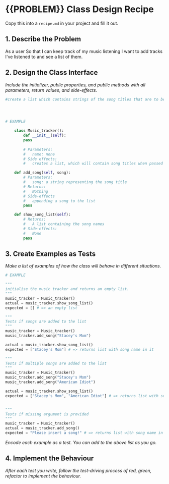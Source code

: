 # {{PROBLEM}} Class Design Recipe

Copy this into a `recipe.md` in your project and fill it out.

## 1. Describe the Problem

As a user
So that I can keep track of my music listening
I want to add tracks I've listened to and see a list of them.


## 2. Design the Class Interface

_Include the initializer, public properties, and public methods with all parameters, return values, and side-effects._

```python
#create a list which contains strings of the song titles that are to be tracked




# EXAMPLE

    class Music_tracker():
        def __init__(self):
        pass
    
        # Parameters:
        #   name: none
        # Side effects:
        #   creates a list, which will contain song titles when passed in.

    def add_song(self, song):
        # Parameters:
        #   song: a string representing the song title
        # Returns:
        #   Nothing
        # Side-effects
        #   appending a song to the list
        pass

    def show_song_list(self):
        # Returns:
        #   A list containing the song names
        # Side-effects:
        #   None
        pass
```

## 3. Create Examples as Tests

_Make a list of examples of how the class will behave in different situations._

``` python
# EXAMPLE

"""
initialise the music tracker and returns an empty list.
"""
music_tracker = Music_tracker()
actual = music_tracker.show_song_list()
expected = [] # => an empty list

"""
Tests if songs are added to the list
"""
music_tracker = Music_tracker()
music_tracker.add_song("Stacey's Mom")

actual = music_tracker.show_song_list()
expected = ["Stacey's Mom"] # => returns list with song name in it

"""
Tests if multiple songs are added to the list
"""
music_tracker = Music_tracker()
music_tracker.add_song("Stacey's Mom")
music_tracker.add_song("American Idiot")

actual = music_tracker.show_song_list()
expected = ["Stacey's Mom", "American Idiot"] # => returns list with song name in it


"""
Tests if missing argument is provided
"""
music_tracker = Music_tracker()
actual = music_tracker.add_song() 
expected = "Please insert a song!" # => returns list with song name in it
```

_Encode each example as a test. You can add to the above list as you go._

## 4. Implement the Behaviour

_After each test you write, follow the test-driving process of red, green, refactor to implement the behaviour._
